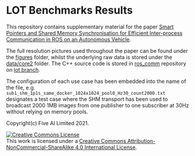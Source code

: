 # LOT Benchmarks Results

This repository contains supplementary material for the paper [Smart Pointers and Shared Memory Synchronisation for 
Efficient Inter-process Communication in ROS on an Autonomous Vehicle](https://arxiv.org/abs/2108.07085).

The full resolution pictures used throughout the paper can be found under the [figures](./figures) folder, whilst the 
underlying raw data is stored under the [data/core2](./data/core2) folder. The C++ source code is stored in [ros_comm](https://github.com/fiveai/ros_comm) repository on [lot branch](https://github.com/fiveai/ros_comm/tree/lot).

The configuration of each use case has been embedded into the name of the file, e.g. 
`sub1_shm_1p1s_same_docker_1024x1024_pool0_Hz30_count2000.txt` designates a test case where the SHM transport has been 
used to broadcast 2000 1MB images from one publisher to one subscriber at 30Hz without relying on memory pools.

Copyright(c) Five AI Limited 2021. 

<a rel="license" href="http://creativecommons.org/licenses/by-nc-sa/4.0/"><img alt="Creative Commons License" style="border-width:0" src="https://i.creativecommons.org/l/by-nc-sa/4.0/88x31.png" /></a><br />This work is licensed under a <a rel="license" href="http://creativecommons.org/licenses/by-nc-sa/4.0/">Creative Commons Attribution-NonCommercial-ShareAlike 4.0 International License</a>.
